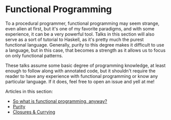 # Functional Programming

To a procedural programmer, functional programming may seem strange, even alien at first, but it's one of my favorite paradigms, and with some experience, it can be a very powerful tool. Talks in this section will also serve as a sort of tutorial to Haskell, as it's pretty much the purest functional language. Generally, purity to this degree makes it difficult to use a language, but in this case, that becomes a strength as it allows us to focus on only functional patterns.

These talks assume some basic degree of programming knowledge, at least enough to follow along with annotated code, but it shouldn't require the reader to have any experience with functional programming or know any particular language. If it does, feel free to open an issue and yell at me!

Articles in this section:

- [So what is functional programming, anyway?](intro.md)
- [Purity](purity.md)
- [Closures & Currying](closures.md)

